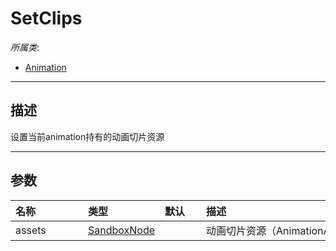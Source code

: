 # SetClips

*所属类*:
* [Animation](/Api/Classes/Animation/Animation.md)
------------------------------------------------------------------------------------------
## 描述

设置当前animation持有的动画切片资源

------------------------------------------------------------------------------------------
## 参数

|<div style="width:100px">名称</div>|<div style="width:100px">类型</div>|<div style="width:50px">默认</div>|<div style="width:350px">描述</div>|
|:---|:---|:---|:---|
|assets|[SandboxNode](/Api/Classes/Base/SandboxNode.md)||动画切片资源（AnimationAsset数组）|
